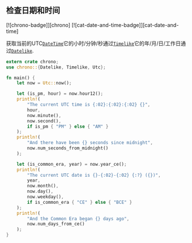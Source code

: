 ## 检查日期和时间

[![chrono-badge]][chrono] [![cat-date-and-time-badge]][cat-date-and-time]

获取当前的UTC[`DateTime`]它的小时/分钟/秒通过[`Timelike`]它的年/月/日/工作日通过[`Datelike`].

```rust
extern crate chrono;
use chrono::{Datelike, Timelike, Utc};

fn main() {
    let now = Utc::now();

    let (is_pm, hour) = now.hour12();
    println!(
        "The current UTC time is {:02}:{:02}:{:02} {}",
        hour,
        now.minute(),
        now.second(),
        if is_pm { "PM" } else { "AM" }
    );
    println!(
        "And there have been {} seconds since midnight",
        now.num_seconds_from_midnight()
    );

    let (is_common_era, year) = now.year_ce();
    println!(
        "The current UTC date is {}-{:02}-{:02} {:?} ({})",
        year,
        now.month(),
        now.day(),
        now.weekday(),
        if is_common_era { "CE" } else { "BCE" }
    );
    println!(
        "And the Common Era began {} days ago",
        now.num_days_from_ce()
    );
}
```

[`datelike`]: https://docs.rs/chrono/*/chrono/trait.Datelike.html

[`datetime`]: https://docs.rs/chrono/*/chrono/struct.DateTime.html

[`timelike`]: https://docs.rs/chrono/*/chrono/trait.Timelike.html
